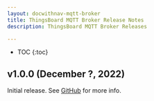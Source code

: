 ```yaml
---
layout: docwithnav-mqtt-broker
title: ThingsBoard MQTT Broker Release Notes
description: ThingsBoard MQTT Broker Releases

---
```


* TOC
{:toc}

## v1.0.0 (December ?, 2022)

Initial release. See [GitHub](https://github.com/thingsboard/thingsboard-mqtt-broker#thingsboard-mqtt-broker) for more info.